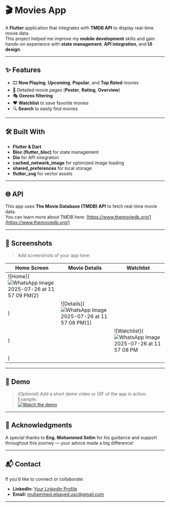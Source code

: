 # 🎬 Movies App  

A **Flutter** application that integrates with **TMDB API** to display real-time movie data.  
This project helped me improve my **mobile development** skills and gain hands-on experience with **state management**, **API integration**, and **UI design**.  

---

## ✨ Features  
- 🎞️ **Now Playing**, **Upcoming**, **Popular**, and **Top Rated** movies  
- 📄 Detailed movie pages (**Poster**, **Rating**, **Overview**)  
- 🎭 **Genres filtering**  
- ❤️ **Watchlist** to save favorite movies  
- 🔍 **Search** to easily find movies  

---

## 🛠️ Built With  
- **Flutter & Dart**  
- **Bloc (flutter_bloc)** for state management  
- **Dio** for API integration  
- **cached_network_image** for optimized image loading  
- **shared_preferences** for local storage  
- **flutter_svg** for vector assets  

---

## 🌐 API  
This app uses **The Movie Database (TMDB) API** to fetch real-time movie data.  
You can learn more about TMDB here: [https://www.themoviedb.org/](https://www.themoviedb.org/)  

---

## 📸 Screenshots  

> Add screenshots of your app here:  

| Home Screen | Movie Details | Watchlist |
|-------------|---------------|-----------|
| ![Home](![WhatsApp Image 2025-07-26 at 11 57 09 PM(2)](https://github.com/user-attachments/assets/8e82ad53-3ef8-423a-bb5f-6a2715944ce0)
) | ![Details](![WhatsApp Image 2025-07-26 at 11 57 08 PM(1)](https://github.com/user-attachments/assets/ea9e6a4d-a511-444e-aa62-5740839770b9)
) || ![Watchlist](![WhatsApp Image 2025-07-26 at 11 57 08 PM](https://github.com/user-attachments/assets/681e8f7b-dd19-42c4-bf33-c88e3ac697ce)
) |


---

## 🎥 Demo  
> *(Optional)* Add a short demo video or GIF of the app in action.  
Example:  
[![Watch the demo](https://img.youtube.com/vi/YOUR_VIDEO_ID/0.jpg)](https://www.youtube.com/watch?v=YOUR_VIDEO_ID)

---

## 🙏 Acknowledgments  
A special thanks to **Eng. Mohammed Selim** for his guidance and support throughout this journey — your advice made a big difference!  

---

## 📬 Contact  
If you’d like to connect or collaborate:  
- **LinkedIn:** [Your LinkedIn Profile](https://www.linkedin.com/in/mohamed-elsayed-135a17277/)  
- **Email:** muhammed.elsayed.usc@gmail.com 

---

